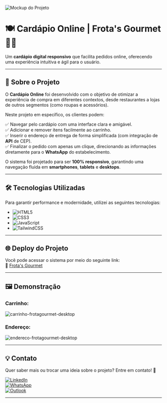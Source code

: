 ![Mockup do Projeto](https://github.com/user-attachments/assets/53dc17e2-5ca6-4d26-8ce5-4a631aebcbc0)

# 🍽️ Cardápio Online | Frota's Gourmet 🍔🍕

Um **cardápio digital responsivo** que facilita pedidos online, oferecendo uma experiência intuitiva e ágil para o usuário.

---

## 🚀 **Sobre o Projeto**

O **Cardápio Online** foi desenvolvido com o objetivo de otimizar a experiência de compra em diferentes contextos, desde restaurantes a lojas de outros segmentos (como roupas e acessórios).

Neste projeto em específico, os clientes podem:

✅ Navegar pelo cardápio com uma interface clara e amigável.  
✅ Adicionar e remover itens facilmente ao carrinho.  
✅ Inserir o endereço de entrega de forma simplificada (com integração de **API** de CEP).  
✅ Finalizar o pedido com apenas um clique, direcionando as informações diretamente para o **WhatsApp** do estabelecimento.

O sistema foi projetado para ser **100% responsivo**, garantindo uma navegação fluida em **smartphones**, **tablets** e **desktops**.

---

## 🛠️ **Tecnologias Utilizadas**

Para garantir performance e modernidade, utilizei as seguintes tecnologias:

- ![HTML5](https://img.shields.io/badge/html5-%23E34F26.svg?style=for-the-badge&logo=html5&logoColor=white)  
- ![CSS3](https://img.shields.io/badge/css3-%231572B6.svg?style=for-the-badge&logo=css3&logoColor=white)  
- ![JavaScript](https://img.shields.io/badge/javascript-%23323330.svg?style=for-the-badge&logo=javascript&logoColor=%23F7DF1E)  
- ![TailwindCSS](https://img.shields.io/badge/tailwindcss-%2338B2AC.svg?style=for-the-badge&logo=tailwind-css&logoColor=white)

---

## 🌐 **Deploy do Projeto**

Você pode acessar o sistema por meio do seguinte link:  
🔗 [Frota's Gourmet](https://frotagourmet.netlify.app/)

---

## 🖼 **Demonstração**
### Carrinho:
![carrinho-frotagourmet-desktop](https://github.com/user-attachments/assets/a126b006-9116-4e17-8256-526a50f74113)
### Endereço:
![endereco-frotagourmet-desktop](https://github.com/user-attachments/assets/782dea8e-2668-43a1-8d4b-103ecd9875f8)

---

## 💡 **Contato**

Quer saber mais ou trocar uma ideia sobre o projeto? Entre em contato! 🚀

[![LinkedIn](https://img.shields.io/badge/linkedin-%230077B5.svg?style=for-the-badge&logo=linkedin&logoColor=white)](https://www.linkedin.com/in/eikefrota/)  
[![WhatsApp](https://img.shields.io/badge/WhatsApp-25D366?style=for-the-badge&logo=whatsapp&logoColor=white)](https://wa.me/5585999062339)  
[![Outlook](https://img.shields.io/badge/Microsoft_Outlook-0078D4?style=for-the-badge&logo=microsoft-outlook&logoColor=white)](mailto:eikefrotaa@hotmail.com)

---
